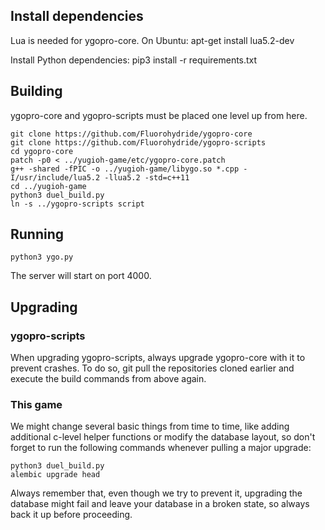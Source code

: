 ## Install dependencies
Lua is needed for ygopro-core. On Ubuntu:
    apt-get install lua5.2-dev

Install Python dependencies:
    pip3 install -r requirements.txt
## Building
ygopro-core and ygopro-scripts must be placed one level up from here.
```
git clone https://github.com/Fluorohydride/ygopro-core
git clone https://github.com/Fluorohydride/ygopro-scripts
cd ygopro-core
patch -p0 < ../yugioh-game/etc/ygopro-core.patch
g++ -shared -fPIC -o ../yugioh-game/libygo.so *.cpp -I/usr/include/lua5.2 -llua5.2 -std=c++11
cd ../yugioh-game
python3 duel_build.py
ln -s ../ygopro-scripts script
```

## Running
```
python3 ygo.py
```
The server will start on port 4000.

## Upgrading

### ygopro-scripts

When upgrading ygopro-scripts, always upgrade ygopro-core with it to prevent crashes. To do so, git pull the repositories cloned earlier and execute the build commands from above again.

### This game

We might change several basic things from time to time, like adding additional c-level helper functions or modify the database layout, so don't forget to run the following commands whenever pulling a major upgrade:
```
python3 duel_build.py
alembic upgrade head
```
Always remember that, even though we try to prevent it, upgrading the database might fail and leave your database in a broken state, so always back it up before proceeding.
